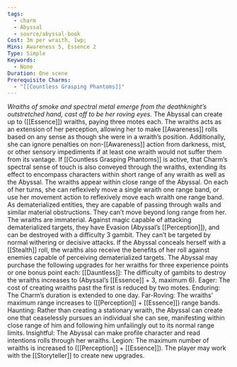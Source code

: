 ```yaml
---
tags:
  - charm
  - Abyssal
  - source/abyssal-book
Cost: 3m per wraith, 1wp; 
Mins: Awareness 5, Essence 2
Type: Simple
Keywords:
  - None
Duration: One scene
Prerequisite Charms:
  - "[[Countless Grasping Phantoms]]"
---
```

*Wraiths of smoke and spectral metal emerge from the deathknight’s outstretched hand, cast off to be her roving eyes.*
The Abyssal can create up to ([[Essence]]) wraiths, paying three motes each. The wraiths acts as an extension of her perception, allowing her to make [[Awareness]] rolls based on any sense as though she were in a wraith’s position. Additionally, she can ignore penalties on non-[[Awareness]] action from darkness, mist, or other sensory impediments if at least one wraith would not suffer them from its vantage. If [[Countless Grasping Phantoms]] is active, that Charm’s spectral sense of touch is also conveyed through the wraiths, extending its effect to encompass characters within short range of any wraith as well as the Abyssal.
The wraiths appear within close range of the Abyssal. On each of her turns, she can reflexively move a single wraith one range band, or use her movement action to reflexively move each wraith one range band. As dematerialized entities, they are capable of passing through walls and similar material obstructions. They can’t move beyond long range from her.
The wraiths are immaterial. Against magic capable of attacking dematerialized targets, they have Evasion (Abyssal’s [[Perception]]), and can be destroyed with a difficulty 3 gambit. They can’t be targeted by normal withering or decisive attacks. If the Abyssal conceals herself with a [[Stealth]] roll, the wraiths also receive the benefits of her roll against enemies capable of perceiving dematerialized targets.
The Abyssal may purchase the following upgrades for her wraiths for three experience points or one bonus point each:
[[Dauntless]]: The difficulty of gambits to destroy the wraiths increases to (Abyssal’s [[Essence]] + 3, maximum 6).
Eager: The cost of creating wraiths past the first is reduced by two motes.
Enduring: The Charm’s duration is extended to one day.
Far-Roving: The wraiths’ maximum range increases to ([[Perception]] + [[Essence]]) range bands.
Haunting: Rather than creating a stationary wraith, the Abyssal can create one that ceaselessly pursues an individual she can see, manifesting within close range of him and following him unfailingly out to its normal range limits.
Insightful: The Abyssal can make profile character and read intentions rolls through her wraiths.
Legion: The maximum number of wraiths is increased to ([[Perception]] + [[Essence]]).
The player may work with the [[Storyteller]] to create new upgrades.